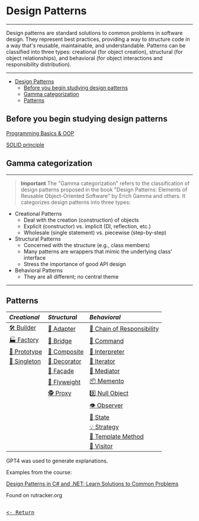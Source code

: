 # Design Patterns

---

Design patterns are standard solutions to common problems in software design. They represent best practices, providing a way to structure code in a way that's reusable, maintainable, and understandable. Patterns can be classified into three types: creational (for object creation), structural (for object relationships), and behavioral (for object interactions and responsibility distribution).

---

- [Design Patterns](#design-patterns)
  - [Before you begin studying design patterns](#before-you-begin-studying-design-patterns)
  - [Gamma categorization](#gamma-categorization)
  - [Patterns](#patterns)

## Before you begin studying design patterns

[Programming Basics & OOP](ProgrammingBasics&OOP.md)

[SOLID principle](SOLIDprinciple/SOLID.md)

## Gamma categorization

---
> **Important**
> The "Gamma categorization" refers to the classification of design patterns proposed in the book "Design Patterns: Elements of Reusable Object-Oriented Software" by Erich Gamma and others. It categorizes design patterns into three types:

- Creational Patterns
  - Deal with the creation (construction) of objects
  - Explicit (constructor) vs. implicit (DI, reflection, etc.)
  - Wholesale (single statement) vs. piecewise (step-by-step)
- Structural Patterns
  - Concerned with the structure (e.g., class members)
  - Many patterns are wrappers that mimic the underlying class’ interface
  - Stress the importance of good API design
- Behavioral Patterns
  - They are all different; no central theme

---

## Patterns

| ***Creational***             | ***Structural***             | ***Behavioral***                                       |
| :--------------------------- | :--------------------------- | :----------------------------------------------------- |
| [🛠️ Builder](Builder.md)     | [🔌 Adapter](Adapter.md)     | [🔗 Chain of Responsibility](ChainOfResponsibility.md) |
| [🏭 Factory](Factory.md)     | [🌉 Bridge](Bridge.md)       | [🔘 Command](Command.md) |
| [🧬 Prototype](Prototype.md) | [🌳 Composite](Composite.md) | [📖 Interpreter](Interpreter.md) |
| [🔐 Singleton](Singleton.md) | [🎨 Decorator](Decorator.md) | [🔄 Iterator](Iterator.md) |
|                              | [🚪 Façade](Façade.md)       | [🤝 Mediator](Mediator.md) |
|                              | [🍃 Flyweight](Flyweight.md) | [📦 Memento](Memento.md) |
|                              | [🕵️ Proxy](Proxy.md)         | [0️⃣ Null Object](NullObject.md) |
|                              |                              | [👁️ Observer](Observer.md) |
|                              |                              | [🔄 State](State.md) |
|                              |                              | [💡 Strategy](Strategy.md) |
|                              |                              | [📜 Template Method](TemplateMethod.md) |
|                              |                              | [🚶 Visitor](Visitor.md) |

GPT4 was used to generate explanations.

Examples from the course:

[Design Patterns in C# and .NET: Learn Solutions to Common Problems](https://www.udemy.com/course/design-patterns-csharp-dotnet/)

Found on rutracker.org

[<kbd><br><- Return<br></kbd>](../README.md)
